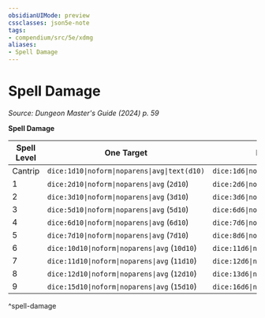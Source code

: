 ```yaml
---
obsidianUIMode: preview
cssclasses: json5e-note
tags:
- compendium/src/5e/xdmg
aliases:
- Spell Damage
---
```

# Spell Damage
*Source: Dungeon Master's Guide (2024) p. 59* 

**Spell Damage**

| Spell Level | One Target | Multiple Targets |
|-------------|------------|------------------|
| Cantrip | `dice:1d10\|noform\|noparens\|avg\|text(d10)` | `dice:1d6\|noform\|noparens\|avg\|text(d6)` |
| 1 | `dice:2d10\|noform\|noparens\|avg` (`2d10`) | `dice:2d6\|noform\|noparens\|avg` (`2d6`) |
| 2 | `dice:3d10\|noform\|noparens\|avg` (`3d10`) | `dice:3d6\|noform\|noparens\|avg` (`3d6`) |
| 3 | `dice:5d10\|noform\|noparens\|avg` (`5d10`) | `dice:6d6\|noform\|noparens\|avg` (`6d6`) |
| 4 | `dice:6d10\|noform\|noparens\|avg` (`6d10`) | `dice:7d6\|noform\|noparens\|avg` (`7d6`) |
| 5 | `dice:7d10\|noform\|noparens\|avg` (`7d10`) | `dice:8d6\|noform\|noparens\|avg` (`8d6`) |
| 6 | `dice:10d10\|noform\|noparens\|avg` (`10d10`) | `dice:11d6\|noform\|noparens\|avg` (`11d6`) |
| 7 | `dice:11d10\|noform\|noparens\|avg` (`11d10`) | `dice:12d6\|noform\|noparens\|avg` (`12d6`) |
| 8 | `dice:12d10\|noform\|noparens\|avg` (`12d10`) | `dice:13d6\|noform\|noparens\|avg` (`13d6`) |
| 9 | `dice:15d10\|noform\|noparens\|avg` (`15d10`) | `dice:16d6\|noform\|noparens\|avg` (`16d6`) |
^spell-damage